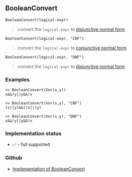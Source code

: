 ## BooleanConvert

```
BooleanConvert(logical-expr)
```

> convert the `logical-expr` to [disjunctive normal form](https://en.wikipedia.org/wiki/Disjunctive_normal_form)

```
BooleanConvert(logical-expr, "CNF")
```

> convert the `logical-expr` to [conjunctive normal form](https://en.wikipedia.org/wiki/Conjunctive_normal_form)

```
BooleanConvert(logical-expr, "DNF")
```

> convert the `logical-expr` to [disjunctive normal form](https://en.wikipedia.org/wiki/Disjunctive_normal_form)
 
### Examples

```
>> BooleanConvert(Xor(x,y))
x&&!y||y&&!x

>> BooleanConvert(Xor(x,y), "CNF")
(x||y)&&(!x||!y)

>> BooleanConvert(Xor(x,y), "DNF")
x&&!y||y&&!x
```






### Implementation status

* &#x2705; - full supported

### Github

* [Implementation of BooleanConvert](https://github.com/axkr/symja_android_library/blob/master/symja_android_library/matheclipse-core/src/main/java/org/matheclipse/core/builtin/BooleanFunctions.java#L996) 

